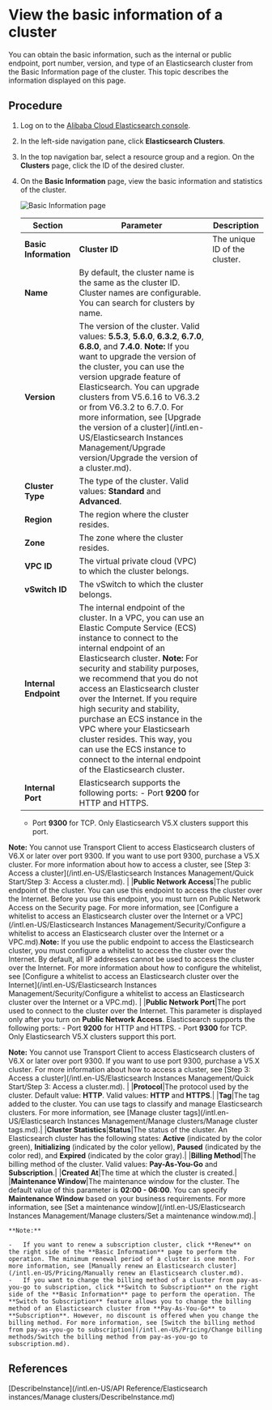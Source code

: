 # View the basic information of a cluster

You can obtain the basic information, such as the internal or public endpoint, port number, version, and type of an Elasticsearch cluster from the Basic Information page of the cluster. This topic describes the information displayed on this page.

## Procedure

1.  Log on to the [Alibaba Cloud Elasticsearch console](https://elasticsearch.console.aliyun.com/#/home).

2.  In the left-side navigation pane, click **Elasticsearch Clusters**.

3.  In the top navigation bar, select a resource group and a region. On the **Clusters** page, click the ID of the desired cluster.

4.  On the **Basic Information** page, view the basic information and statistics of the cluster.

    ![Basic Information page](https://static-aliyun-doc.oss-accelerate.aliyuncs.com/assets/img/en-US/8177659951/p59974.png)

    |Section|Parameter|Description|
    |-------|---------|-----------|
    |**Basic Information**|**Cluster ID**|The unique ID of the cluster.|
    |**Name**|By default, the cluster name is the same as the cluster ID. Cluster names are configurable. You can search for clusters by name.|
    |**Version**|The version of the cluster. Valid values: **5.5.3**, **5.6.0**, **6.3.2**, **6.7.0**, **6.8.0**, and **7.4.0**. **Note:** If you want to upgrade the version of the cluster, you can use the version upgrade feature of Elasticsearch. You can upgrade clusters from V5.6.16 to V6.3.2 or from V6.3.2 to 6.7.0. For more information, see [Upgrade the version of a cluster](/intl.en-US/Elasticsearch Instances Management/Upgrade version/Upgrade the version of a cluster.md). |
    |**Cluster Type**|The type of the cluster. Valid values: **Standard** and **Advanced**.|
    |**Region**|The region where the cluster resides.|
    |**Zone**|The zone where the cluster resides.|
    |**VPC ID**|The virtual private cloud \(VPC\) to which the cluster belongs.|
    |**vSwitch ID**|The vSwitch to which the cluster belongs.|
    |**Internal Endpoint**|The internal endpoint of the cluster. In a VPC, you can use an Elastic Compute Service \(ECS\) instance to connect to the internal endpoint of an Elasticsearch cluster. **Note:** For security and stability purposes, we recommend that you do not access an Elasticsearch cluster over the Internet. If you require high security and stability, purchase an ECS instance in the VPC where your Elasticsearh cluster resides. This way, you can use the ECS instance to connect to the internal endpoint of the Elasticsearch cluster. |
    |**Internal Port**|Elasticsearch supports the following ports:     -   Port **9200** for HTTP and HTTPS.
    -   Port **9300** for TCP. Only Elasticsearch V5.X clusters support this port.

**Note:** You cannot use Transport Client to access Elasticsearch clusters of V6.X or later over port 9300. If you want to use port 9300, purchase a V5.X cluster. For more information about how to access a cluster, see [Step 3: Access a cluster](/intl.en-US/Elasticsearch Instances Management/Quick Start/Step 3: Access a cluster.md). |
    |**Public Network Access**|The public endpoint of the cluster. You can use this endpoint to access the cluster over the Internet. Before you use this endpoint, you must turn on Public Network Access on the Security page. For more information, see [Configure a whitelist to access an Elasticsearch cluster over the Internet or a VPC](/intl.en-US/Elasticsearch Instances Management/Security/Configure a whitelist to access an Elasticsearch cluster over the Internet or a VPC.md).**Note:** If you use the public endpoint to access the Elasticsearch cluster, you must configure a whitelist to access the cluster over the Internet. By default, all IP addresses cannot be used to access the cluster over the Internet. For more information about how to configure the whitelist, see [Configure a whitelist to access an Elasticsearch cluster over the Internet](/intl.en-US/Elasticsearch Instances Management/Security/Configure a whitelist to access an Elasticsearch cluster over the Internet or a VPC.md). |
    |**Public Network Port**|The port used to connect to the cluster over the Internet. This parameter is displayed only after you turn on **Public Network Access**. Elasticsearch supports the following ports:     -   Port **9200** for HTTP and HTTPS.
    -   Port **9300** for TCP. Only Elasticsearch V5.X clusters support this port.

**Note:** You cannot use Transport Client to access Elasticsearch clusters of V6.X or later over port 9300. If you want to use port 9300, purchase a V5.X cluster. For more information about how to access a cluster, see [Step 3: Access a cluster](/intl.en-US/Elasticsearch Instances Management/Quick Start/Step 3: Access a cluster.md). |
    |**Protocol**|The protocol used by the cluster. Default value: **HTTP**. Valid values: **HTTP** and **HTTPS**.|
    |**Tag**|The tag added to the cluster. You can use tags to classify and manage Elasticsearch clusters. For more information, see [Manage cluster tags](/intl.en-US/Elasticsearch Instances Management/Manage clusters/Manage cluster tags.md).|
    |**Cluster Statistics**|**Status**|The status of the cluster. An Elasticsearch cluster has the following states: **Active** \(indicated by the color green\), **Initializing** \(indicated by the color yellow\), **Paused** \(indicated by the color red\), and **Expired** \(indicated by the color gray\).|
    |**Billing Method**|The billing method of the cluster. Valid values: **Pay-As-You-Go** and **Subscription**.|
    |**Created At**|The time at which the cluster is created.|
    |**Maintenance Window**|The maintenance window for the cluster. The default value of this parameter is **02:00 - 06:00**. You can specify **Maintenance Window** based on your business requirements. For more information, see [Set a maintenance window](/intl.en-US/Elasticsearch Instances Management/Manage clusters/Set a maintenance window.md).|

    **Note:**

    -   If you want to renew a subscription cluster, click **Renew** on the right side of the **Basic Information** page to perform the operation. The minimum renewal period of a cluster is one month. For more information, see [Manually renew an Elasticsearch cluster](/intl.en-US/Pricing/Manually renew an Elasticsearch cluster.md).
    -   If you want to change the billing method of a cluster from pay-as-you-go to subscription, click **Switch to Subscription** on the right side of the **Basic Information** page to perform the operation. The **Switch to Subscription** feature allows you to change the billing method of an Elasticsearch cluster from **Pay-As-You-Go** to **Subscription**. However, no discount is offered when you change the billing method. For more information, see [Switch the billing method from pay-as-you-go to subscription](/intl.en-US/Pricing/Change billing methods/Switch the billing method from pay-as-you-go to subscription.md).

## References

[DescribeInstance](/intl.en-US/API Reference/Elasticsearch instances/Manage clusters/DescribeInstance.md)

